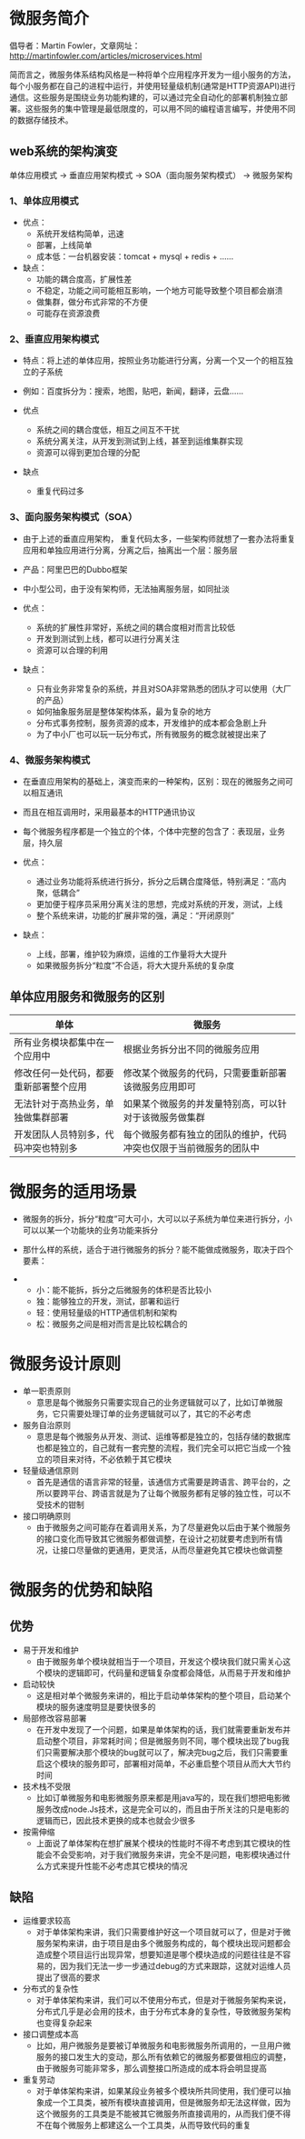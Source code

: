 # 微服务简介

倡导者：Martin Fowler，文章网址：http://martinfowler.com/articles/microservices.html

简而言之，微服务体系结构风格是一种将单个应用程序开发为一组小服务的方法，每个小服务都在自己的进程中运行，并使用轻量级机制(通常是HTTP资源API)进行通信。这些服务是围绕业务功能构建的，可以通过完全自动化的部署机制独立部署。这些服务的集中管理是最低限度的，可以用不同的编程语言编写，并使用不同的数据存储技术。

## web系统的架构演变

单体应用模式 -> 垂直应用架构模式 -> SOA（面向服务架构模式） -> 微服务架构

### 1、单体应用模式
- 优点：
  - 系统开发结构简单，迅速
  - 部署，上线简单
  - 成本低：一台机器安装：tomcat + mysql + redis + ……
- 缺点：
  - 功能的耦合度高，扩展性差
  - 不稳定，功能之间可能相互影响，一个地方可能导致整个项目都会崩溃
  - 做集群，做分布式非常的不方便
  - 可能存在资源浪费

### 2、垂直应用架构模式

- 特点：将上述的单体应用，按照业务功能进行分离，分离一个又一个的相互独立的子系统
- 例如：百度拆分为：搜索，地图，贴吧，新闻，翻译，云盘……
- 优点

  - 系统之间的耦合度低，相互之间互不干扰
  - 系统分离关注，从开发到测试到上线，甚至到运维集群实现
  - 资源可以得到更加合理的分配

- 缺点
  - 重复代码过多

### 3、面向服务架构模式（SOA）

- 由于上述的垂直应用架构， 重复代码太多，一些架构师就想了一套办法将重复应用和单独应用进行分离，分离之后，抽离出一个层：服务层

- 产品：阿里巴巴的Dubbo框架

- 中小型公司，由于没有架构师，无法抽离服务层，如同扯淡

- 优点：
  - 系统的扩展性非常好，系统之间的耦合度相对而言比较低
  - 开发到测试到上线，都可以进行分离关注
  - 资源可以合理的利用
- 缺点：
  - 只有业务非常复杂的系统，并且对SOA非常熟悉的团队才可以使用（大厂的产品）
  - 如何抽象服务层是整体架构体系，最为复杂的地方
  - 分布式事务控制，服务资源的成本，开发维护的成本都会急剧上升
  - 为了中小厂也可以玩一玩分布式，所有微服务的概念就被提出来了

### 4、微服务架构模式

- 在垂直应用架构的基础上，演变而来的一种架构，区别：现在的微服务之间可以相互通讯

- 而且在相互调用时，采用最基本的HTTP通讯协议

- 每个微服务程序都是一个独立的个体，个体中完整的包含了：表现层，业务层，持久层

- 优点：
  - 通过业务功能将系统进行拆分，拆分之后耦合度降低，特别满足：“高内聚，低耦合”
  - 更加便于程序员采用分离关注的思想，完成对系统的开发，测试，上线
  - 整个系统来讲，功能的扩展非常的强，满足：“开闭原则”
- 缺点：
  - 上线，部署，维护较为麻烦，运维的工作量将大大提升
  - 如果微服务拆分“粒度”不合适，将大大提升系统的复杂度

## 单体应用服务和微服务的区别

| 单体                                   | 微服务                                                       |
| -------------------------------------- | ------------------------------------------------------------ |
| 所有业务模块都集中在一个应用中         | 根据业务拆分出不同的微服务应用                               |
| 修改任何一处代码，都要重新部署整个应用 | 修改某个微服务的代码，只需要重新部署该微服务应用即可         |
| 无法针对于高热业务，单独做集群部署     | 如果某个微服务的并发量特别高，可以针对于该微服务做集群       |
| 开发团队人员特别多，代码冲突也特别多   | 每个微服务都有独立的团队的维护，代码冲突也仅限于当前微服务的团队中 |

# 微服务的适用场景

- 微服务的拆分，拆分“粒度”可大可小，大可以以子系统为单位来进行拆分，小可以以某一个功能块的业务功能来拆分
- 那什么样的系统，适合于进行微服务的拆分？能不能做成微服务，取决于四个要素：

- - 小：能不能拆，拆分之后微服务的体积是否比较小
  - 独：能够独立的开发，测试，部署和运行
  - 轻：使用轻量级的HTTP通信机制和架构
  - 松：微服务之间是相对而言是比较松耦合的

# 微服务设计原则

- 单一职责原则
  - 意思是每个微服务只需要实现自己的业务逻辑就可以了，比如订单微服务，它只需要处理订单的业务逻辑就可以了，其它的不必考虑
- 服务自治原则
  - 意思是每个微服务从开发、测试、运维等都是独立的，包括存储的数据库也都是独立的，自己就有一套完整的流程，我们完全可以把它当成一个独立的项目来对待，不必依赖于其它模块
- 轻量级通信原则
  - 首先是通信的语言非常的轻量，该通信方式需要是跨语言、跨平台的，之所以要跨平台、跨语言就是为了让每个微服务都有足够的独立性，可以不受技术的钳制
- 接口明确原则
  - 由于微服务之间可能存在着调用关系，为了尽量避免以后由于某个微服务的接口变化而导致其它微服务都做调整，在设计之初就要考虑到所有情况，让接口尽量做的更通用，更灵活，从而尽量避免其它模块也做调整

# 微服务的优势和缺陷

## 优势

- 易于开发和维护
  - 由于微服务单个模块就相当于一个项目，开发这个模块我们就只需关心这个模块的逻辑即可，代码量和逻辑复杂度都会降低，从而易于开发和维护
- 启动较快
  - 这是相对单个微服务来讲的，相比于启动单体架构的整个项目，启动某个模块的服务速度明显是要快很多的
- 局部修改容易部署
  - 在开发中发现了一个问题，如果是单体架构的话，我们就需要重新发布并启动整个项目，非常耗时间；但是微服务则不同，哪个模块出现了bug我们只需要解决那个模块的bug就可以了，解决完bug之后，我们只需要重启这个模块的服务即可，部署相对简单，不必重启整个项目从而大大节约时间
- 技术栈不受限
  - 比如订单微服务和电影微服务原来都是用java写的，现在我们想把电影微服务改成node.Js技术，这是完全可以的，而且由于所关注的只是电影的逻辑而已，因此技术更换的成本也就会少很多
- 按需伸缩
  - 上面说了单体架构在想扩展某个模块的性能时不得不考虑到其它模块的性能会不会受影响，对于我们微服务来讲，完全不是问题，电影模块通过什么方式来提升性能不必考虑其它模块的情况

## 缺陷

- 运维要求较高
  - 对于单体架构来讲，我们只需要维护好这一个项目就可以了，但是对于微服务架构来讲，由于项目是由多个微服务构成的，每个模块出现问题都会造成整个项目运行出现异常，想要知道是哪个模块造成的问题往往是不容易的，因为我们无法一步一步通过debug的方式来跟踪，这就对运维人员提出了很高的要求
- 分布式的复杂性
  - 对于单体架构来讲，我们可以不使用分布式，但是对于微服务架构来说，分布式几乎是必会用的技术，由于分布式本身的复杂性，导致微服务架构也变得复杂起来
- 接口调整成本高
  - 比如，用户微服务是要被订单微服务和电影微服务所调用的，一旦用户微服务的接口发生大的变动，那么所有依赖它的微服务都要做相应的调整，由于微服务可能非常多，那么调整接口所造成的成本将会明显提高
- 重复劳动
  - 对于单体架构来讲，如果某段业务被多个模块所共同使用，我们便可以抽象成一个工具类，被所有模块直接调用，但是微服务却无法这样做，因为这个微服务的工具类是不能被其它微服务所直接调用的，从而我们便不得不在每个微服务上都建这么一个工具类，从而导致代码的重复
